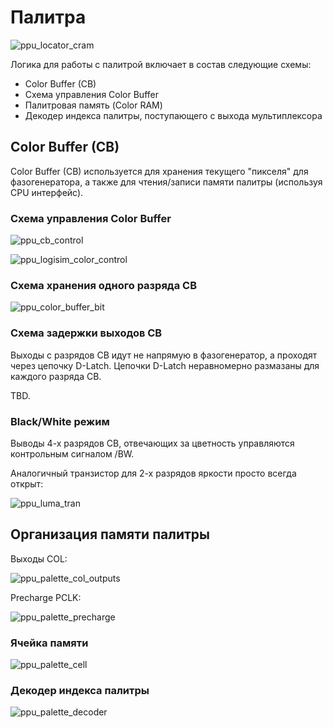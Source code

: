 # Палитра

![ppu_locator_cram](/BreakingNESWiki/imgstore/ppu/ppu_locator_cram.jpg)

Логика для работы с палитрой включает в состав следующие схемы:
- Color Buffer (CB)
- Схема управления Color Buffer
- Палитровая память (Color RAM)
- Декодер индекса палитры, поступающего с выхода мультиплексора

## Color Buffer (CB)

Color Buffer (CB) используется для хранения текущего "пикселя" для фазогенератора, а также для чтения/записи памяти палитры (используя CPU интерфейс).

### Схема управления Color Buffer

![ppu_cb_control](/BreakingNESWiki/imgstore/ppu/ppu_cb_control.jpg)

![ppu_logisim_color_control](/BreakingNESWiki/imgstore/ppu/ppu_logisim_color_control.jpg)

### Схема хранения одного разряда CB

![ppu_color_buffer_bit](/BreakingNESWiki/imgstore/ppu/ppu_color_buffer_bit.jpg)

### Схема задержки выходов CB

Выходы с разрядов CB идут не напрямую в фазогенератор, а проходят через цепочку D-Latch. Цепочки D-Latch неравномерно размазаны для каждого разряда CB.

TBD.

### Black/White режим

Выводы 4-х разрядов CB, отвечающих за цветность управляются контрольным сигналом /BW.

Аналогичный транзистор для 2-х разрядов яркости просто всегда открыт:

![ppu_luma_tran](/BreakingNESWiki/imgstore/ppu/ppu_luma_tran.jpg)

## Организация памяти палитры

Выходы COL:

![ppu_palette_col_outputs](/BreakingNESWiki/imgstore/ppu/ppu_palette_col_outputs.jpg)

Precharge PCLK:

![ppu_palette_precharge](/BreakingNESWiki/imgstore/ppu/ppu_palette_precharge.jpg)

### Ячейка памяти

![ppu_palette_cell](/BreakingNESWiki/imgstore/ppu/ppu_palette_cell.jpg)

### Декодер индекса палитры

![ppu_palette_decoder](/BreakingNESWiki/imgstore/ppu/ppu_palette_decoder.jpg)
